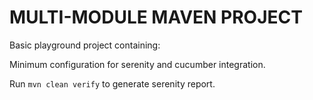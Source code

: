# MULTI-MODULE MAVEN PROJECT

Basic playground project containing:

Minimum configuration for serenity and cucumber integration.

Run `mvn clean verify` to generate serenity report.

